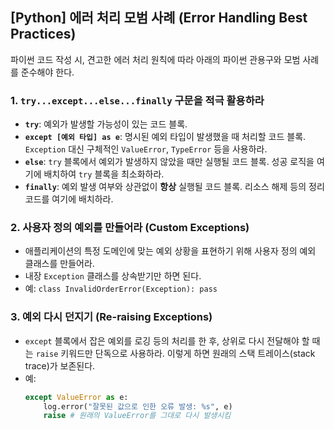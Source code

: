 ## [Python] 에러 처리 모범 사례 (Error Handling Best Practices)

파이썬 코드 작성 시, 견고한 에러 처리 원칙에 따라 아래의 파이썬 관용구와 모범 사례를 준수해야 한다.

### 1. `try...except...else...finally` 구문을 적극 활용하라
- **`try`**: 예외가 발생할 가능성이 있는 코드 블록.
- **`except [예외 타입] as e`**: 명시된 예외 타입이 발생했을 때 처리할 코드 블록. `Exception` 대신 구체적인 `ValueError`, `TypeError` 등을 사용하라.
- **`else`**: `try` 블록에서 예외가 발생하지 않았을 때만 실행될 코드 블록. 성공 로직을 여기에 배치하여 `try` 블록을 최소화하라.
- **`finally`**: 예외 발생 여부와 상관없이 **항상** 실행될 코드 블록. 리소스 해제 등의 정리 코드를 여기에 배치하라.

### 2. 사용자 정의 예외를 만들어라 (Custom Exceptions)
- 애플리케이션의 특정 도메인에 맞는 예외 상황을 표현하기 위해 사용자 정의 예외 클래스를 만들어라.
- 내장 `Exception` 클래스를 상속받기만 하면 된다.
- 예: `class InvalidOrderError(Exception): pass`

### 3. 예외 다시 던지기 (Re-raising Exceptions)
- `except` 블록에서 잡은 예외를 로깅 등의 처리를 한 후, 상위로 다시 전달해야 할 때는 `raise` 키워드만 단독으로 사용하라. 이렇게 하면 원래의 스택 트레이스(stack trace)가 보존된다.
- 예:
  ```python
  except ValueError as e:
      log.error("잘못된 값으로 인한 오류 발생: %s", e)
      raise # 원래의 ValueError를 그대로 다시 발생시킴